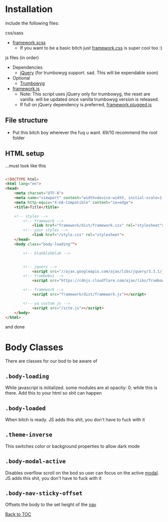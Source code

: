 
# Installation
include the following files:

css/sass
*	[framework.scss](../../../scss/framework.scss)
	*	If you want to be a basic bitch just [framework.css](../../../dist/framework.css) is super cool too :)

js files (in order)
*	Dependencies
	*	[jQuery](https://jquery.com/) (for trumbowyg support. sad. This will be expendable soon)
*	Optional
	*	[Trumbowyg](https://alex-d.github.io/Trumbowyg/)
*	[framework.js](../../../dist/framework.min.js) 
	*	Note: This script uses jQuery only for trumbowyg, the reset are vanilla. will be updated once vanilla trumbowyg version is released.
	*	If full on jQuery dependency is preferred, [framework.plugged.js](../../../dist/framework.plugged.js)

## File structure
*	Put this bitch boy wherever the fuq u want. 69/10 recommend the root folder

## HTML setup

...must look like this
```html

<!DOCTYPE html>
<html lang="en">
<head>
	<meta charset="UTF-8">
	<meta name="viewport" content="width=device-width, initial-scale=1.0">
	<meta http-equiv="X-UA-Compatible" content="ie=edge">
	<title>Title</title>

	<!-- styles -->
		<!-- framework -->
			<link href="framework/dist/framework.css" rel="stylesheet">
		<!-- your styles -->
			<link href="/style.css" rel="stylesheet">
	</head>
	<body class="body-loading"">

		<!-- blahblahblah -->


		<!-- jquery -->
			<script src="//ajax.googleapis.com/ajax/libs/jquery/3.3.1/jquery.min.js"></script>
		<!-- trumboboi -->
			<script src="https://cdnjs.cloudflare.com/ajax/libs/Trumbowyg/2.19.1/trumbowyg.min.js"></script>

		<!-- framework -->
			<script src="framework/dist/framework.js"></script>

		<!-- ya custom js -->
			<script src="/site.js"></script>
	</body>
</html>


```

and done

# Body Classes

There are classes for our bod to be aware of

## **`.body-loading`**

While javascript is initialized. some modules are at opacity: 0; while this is there. Add this to your html so shit can happen

## **`.body-loaded`**

When bitch is ready. JS adds this shit, you don't have to fuck with it

## **`.theme-inverse`**

This switches color or background properties to allow dark mode

## **`.body-modal-active`**

Disables overflow scroll on the bod so user can focus on the active [modal](../components/modal.md). JS adds this shit, you don't have to fuck with it

## **`.body-nav-sticky-offset`**

Offsets the body to the set height of the [nav](../components/nav.md)




[Back to TOC](../../../readme.md)